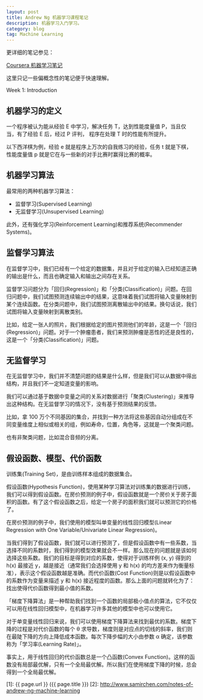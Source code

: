 ```yaml
---
layout: post
title: Andrew Ng 机器学习课程笔记
description: 机器学习入门学习。
category: blog
tag: Machine Learning
---
```


更详细的笔记参见：

[Coursera 机器学习笔记](http://daniellaah.github.io/2016/Machine-Learning-Andrew-Ng-My-Notes.html)


这里只记一些偏概念性的笔记便于快速理解。


Week 1: Introduction


## 机器学习的定义

 一个程序被认为能从经验 E 中学习，解决任务 T，达到性能度量值 P，当且仅当，有了经验 E 后，经过 P 评判， 程序在处理 T 时的性能有所提升。

以下西洋棋为例，经验 e 就是程序上万次的自我练习的经验，任务 t 就是下棋，性能度量值 p 就是它在与一些新的对手比赛时赢得比赛的概率。


## 机器学习算法

最常用的两种机器学习算法：

- 监督学习(Supervised Learning)
- 无监督学习(Unsupervised Learning)

此外，还有强化学习(Reinforcement Learning)和推荐系统(Recommender Systems)。







## 监督学习算法

在监督学习中，我们已经有一个给定的数据集，并且对于给定的输入已经知道正确的输出是什么，而且也确定输入和输出之间存在关系。

监督学习问题分为「回归(Regression)」和「分类(Classification)」问题。在回归问题中，我们试图预测连续输出中的结果，这意味着我们试图将输入变量映射到某个连续函数。在分类问题中，我们试图预测离散输出中的结果。换句话说，我们试图将输入变量映射到离散类别。

比如，给定一张人的照片，我们根据给定的图片预测他们的年龄，这是一个「回归(Regression)」问题。对于一个肿瘤患者，我们来预测肿瘤是恶性的还是良性的，这是一个「分类(Classification)」问题。






## 无监督学习

在无监督学习中，我们并不清楚问题的结果是什么样，但是我们可以从数据中得出结构，并且我们不一定知道变量的影响。

我们可以通过基于数据中变量之间的关系对数据进行「聚类(Clustering)」来推导出这种结构。在无监督学习的情况下，没有基于预测结果的反馈。

比如，拿 100 万个不同基因的集合，并找到一种方法将这些基因自动分组成在不同变量维度上相似或相关的组，例如寿命，位置，角色等，这就是一个聚类问题。

也有非聚类问题，比如混合音频的分离。



## 假设函数、模型、代价函数

训练集(Training Set)，是由训练样本组成的数据集合。


假设函数(Hypothesis Function)，使用某种学习算法对训练集的数据进行训练，我们可以得到假设函数。在房价预测的例子中，假设函数就是一个房价关于房子面积的函数。有了这个假设函数之后，给定一个房子的面积我们就可以预测它的价格了。


在房价预测的例子中，我们使用的模型叫单变量的线性回归模型(Linear Regression with One Variable/Univariate Linear Regression)。


当我们得到了假设函数，我们就可以进行预测了，但是假设函数中有一些系数，当选择不同的系数时，我们得到的模型效果就会不一样。那么现在的问题就是该如何选择这些系数。我们的目标是得到对应的系数，使得对于训练样例 (x, y) 得到的 h(x) 最接近 y，越是接近（通常我们会选择使用 y 和 h(x) 的均方差来作为衡量标准），表示这个假设函数越是准确。而代价函数(Cost Function)则是以假设函数中的系数作为变量来描述 y 和 h(x) 接近程度的函数。那么上面的问题就转化为了：找出使得代价函数得到最小值的系数。


「梯度下降算法」是一种帮助我们找到一个函数的局部极小值点的算法，它不仅仅可以用在线性回归模型中，在机器学习许多其他的模型中也可以使用它。

对于单变量线性回归来说，我们可以使用梯度下降算法来找到最优的系数。梯度下降的过程是对代价函数的每个 θ 求导数，梯度则是对应点的切线的斜率，我们则在最陡下降的方向上降低成本函数。每次下降步幅的大小由参数 α 确定，该参数称为「学习率(Learning Rate)」。


事实上，用于线性回归的代价函数总是一个凸函数(Convex Function)。这样的函数没有局部最优解，只有一个全局最优解。所以我们在使用梯度下降的时候，总会得到一个全局最优解。












[SamirChen]: http://www.samirchen.com "SamirChen"
[1]: {{ page.url }} ({{ page.title }})
[2]: http://www.samirchen.com/notes-of-andrew-ng-machine-learning


